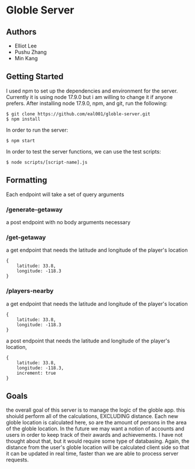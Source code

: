 # Globle Server #
## Authors ##
- Elliot Lee
- Pushu Zhang
- Min Kang

## Getting Started ##
I used npm to set up the dependencies and environment for the server.
Currently it is using node 17.9.0 but i am willing to change it if anyone prefers.
After installing node 17.9.0, npm, and git, run the following:
```
$ git clone https://github.com/eal001/globle-server.git
$ npm install
```

In order to run the server: 
```
$ npm start
```

In order to test the server functions, we can use the test scripts:
```
$ node scripts/[script-name].js
```

## Formatting ##
Each endpoint will take a set of query arguments

### /generate-getaway ###
a post endpoint with no body arguments necessary


### /get-getaway ###
a get endpoint that needs the latitude and longitude of the player's location
```
{
    latitude: 33.8,
    longitude: -118.3
}
```


### /players-nearby ###
a get endpoint that needs the latitude and longitude of the player's location
```
{
    latitude: 33.8,
    longitude: -118.3
}
```

a post endpoint that needs the latitude and longitude of the player's location,  
```
{
    latitude: 33.8,
    longitude: -118.3,
    increment: true
}
```



## Goals ##
the overall goal of this server is to manage the logic of the globle app. this shoiuld perform all of the calculations, EXCLUDING distance. Each new globle location is calculated here, so are the amount of persons in the area of the globle location. In the future we may want a notion of accounts and users in order to keep track of their awards and achievements. I have not thought about that, but it would require some type of databasing.
Again, the distance from the user's globle location will be calculated client side so that it can be updated in real time, faster than we are able to process server requests.
